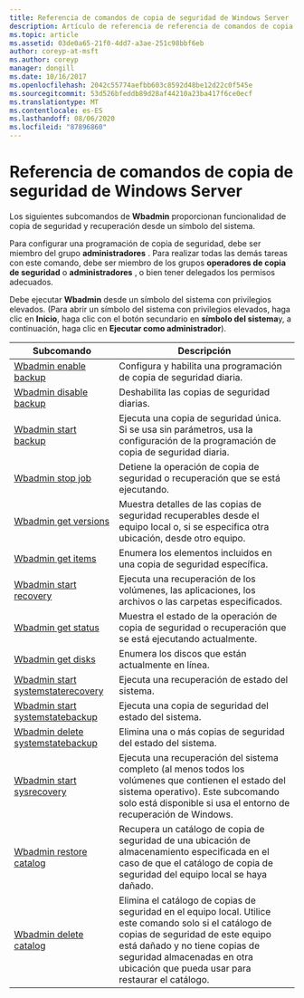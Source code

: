 ```yaml
---
title: Referencia de comandos de copia de seguridad de Windows Server
description: Artículo de referencia de referencia de comandos de copia de seguridad.
ms.topic: article
ms.assetid: 03de0a65-21f0-4dd7-a3ae-251c98bbf6eb
author: coreyp-at-msft
ms.author: coreyp
manager: dongill
ms.date: 10/16/2017
ms.openlocfilehash: 2042c55774aefbb603c8592d48be12d22c0f545e
ms.sourcegitcommit: 53d526bfeddb89d28af44210a23ba417f6ce0ecf
ms.translationtype: MT
ms.contentlocale: es-ES
ms.lasthandoff: 08/06/2020
ms.locfileid: "87896860"
---
```

# <a name="windows-server-backup-command-reference"></a>Referencia de comandos de copia de seguridad de Windows Server



Los siguientes subcomandos de **Wbadmin** proporcionan funcionalidad de copia de seguridad y recuperación desde un símbolo del sistema.

Para configurar una programación de copia de seguridad, debe ser miembro del grupo **administradores** . Para realizar todas las demás tareas con este comando, debe ser miembro de los grupos **operadores de copia de seguridad** o **administradores** , o bien tener delegados los permisos adecuados.

Debe ejecutar **Wbadmin** desde un símbolo del sistema con privilegios elevados. (Para abrir un símbolo del sistema con privilegios elevados, haga clic en **Inicio**, haga clic con el botón secundario en **símbolo del sistema**y, a continuación, haga clic en **Ejecutar como administrador**).

|Subcomando|Descripción|
|----------|-----------|
|[Wbadmin enable backup](wbadmin-enable-backup.md)|Configura y habilita una programación de copia de seguridad diaria.|
|[Wbadmin disable backup](wbadmin-disable-backup.md)|Deshabilita las copias de seguridad diarias.|
|[Wbadmin start backup](wbadmin-start-backup.md)|Ejecuta una copia de seguridad única. Si se usa sin parámetros, usa la configuración de la programación de copia de seguridad diaria.|
|[Wbadmin stop job](wbadmin-stop-job.md)|Detiene la operación de copia de seguridad o recuperación que se está ejecutando.|
|[Wbadmin get versions](wbadmin-get-versions.md)|Muestra detalles de las copias de seguridad recuperables desde el equipo local o, si se especifica otra ubicación, desde otro equipo.|
|[Wbadmin get items](wbadmin-get-items.md)|Enumera los elementos incluidos en una copia de seguridad específica.|
|[Wbadmin start recovery](wbadmin-start-recovery.md)|Ejecuta una recuperación de los volúmenes, las aplicaciones, los archivos o las carpetas especificados.|
|[Wbadmin get status](wbadmin-get-status.md)|Muestra el estado de la operación de copia de seguridad o recuperación que se está ejecutando actualmente.|
|[Wbadmin get disks](wbadmin-get-disks.md)|Enumera los discos que están actualmente en línea.|
|[Wbadmin start systemstaterecovery](wbadmin-start-systemstaterecovery.md)|Ejecuta una recuperación de estado del sistema.|
|[Wbadmin start systemstatebackup](wbadmin-start-systemstatebackup.md)|Ejecuta una copia de seguridad del estado del sistema.|
|[Wbadmin delete systemstatebackup](wbadmin-delete-systemstatebackup.md)|Elimina una o más copias de seguridad del estado del sistema.|
|[Wbadmin start sysrecovery](wbadmin-start-sysrecovery.md)|Ejecuta una recuperación del sistema completo (al menos todos los volúmenes que contienen el estado del sistema operativo). Este subcomando solo está disponible si usa el entorno de recuperación de Windows.|
|[Wbadmin restore catalog](wbadmin-restore-catalog.md)|Recupera un catálogo de copia de seguridad de una ubicación de almacenamiento especificada en el caso de que el catálogo de copia de seguridad del equipo local se haya dañado.|
|[Wbadmin delete catalog](wbadmin-delete-catalog.md)|Elimina el catálogo de copias de seguridad en el equipo local. Utilice este comando solo si el catálogo de copias de seguridad de este equipo está dañado y no tiene copias de seguridad almacenadas en otra ubicación que pueda usar para restaurar el catálogo.|